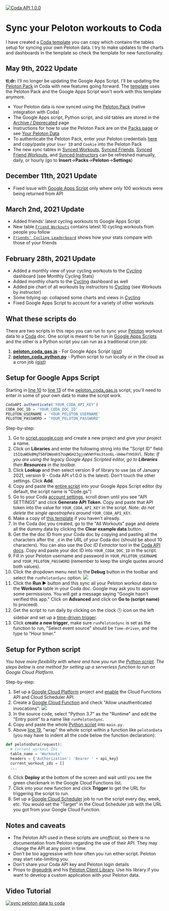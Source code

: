 [![Coda API 1.0.0](https://img.shields.io/badge/Coda%20API-1.0.0-orange)](https://coda.io/developers/apis/v1)

# Sync your Peloton workouts to Coda
I have created a [Coda template](https://coda.io/@atc/analyze-your-peloton-workout-stats-with-real-time-updates) you can copy which contains the tables setup for syncing your own Peloton data. I try to make updates to the charts and dashboards in the template so check the template for new functionality. 

## May 9th, 2022 Update
**tl;dr:** I'll no longer be updating the Google Apps Script. I'll be updating the [Peloton Pack](https://coda.io/packs/peloton-11442) in Coda with new features going forward. The [template](https://coda.io/@atc/analyze-your-peloton-workout-stats-with-real-time-updates) uses the Peloton Pack and the Google Apps Script won't work with this template anymore. 
* Your Peloton data is now synced using the [Peloton Pack](https://coda.io/packs/peloton-11442) (native integration with Coda)
* The Google Apps script, Python script, and old tables are stored in the [Archive / Deprecated](https://coda.io/@atc/analyze-your-peloton-workout-stats-with-real-time-updates/archive-deprecated-17) page
* Instructions for how to use the Peloton Pack are on the [Packs page](https://coda.io/packs/peloton-11442) or see [Your Peloton Data](https://coda.io/@atc/analyze-your-peloton-workout-stats-with-real-time-updates/your-peloton-data-2)
* To authenticate the Peloton Pack, enter your Peloton credentials [here](https://script.google.com/a/macros/coda.io/s/AKfycbyPUUYuE2Fdha8JJRtoIWURKGAH6GxGnJD0UwohONteQj4vuAl4VmEitoDdq984V-P5bg/exec) and copy/paste your `User ID` and `Cookie` into the Peloton Pack
* The new sync tables in [Synced Workouts](https://coda.io/@atc/analyze-your-peloton-workout-stats-with-real-time-updates/synced-workouts-18), [Synced Friends](https://coda.io/@atc/analyze-your-peloton-workout-stats-with-real-time-updates/synced-friends-20), [Synced Friend Workouts](https://coda.io/@atc/analyze-your-peloton-workout-stats-with-real-time-updates/synced-friend-workouts-21), and [Synced Instructors](https://coda.io/@atc/analyze-your-peloton-workout-stats-with-real-time-updates/synced-instructors-19) can be refreshed manually, daily, or hourly (go to **Insert**→**Packs**→**Peloton**→**Settings**)

## December 11th, 2021 Update
* Fixed issue with [Google Apps Script](https://github.com/al-codaio/peloton-coda-sync/blob/master/peloton_coda_gas.js) only where only 100 workouts were being returned from API

## March 2nd, 2021 Update
* Added friends' latest cycling workouts to Google Apps Script
* New table [`Friend Workouts`](https://coda.io/@atc/analyze-your-peloton-workout-stats-with-real-time-updates/all-friends-workouts-15) contains latest 10 cycling workouts from people you follow
* [`Friends' Cycling Leaderboard`](https://coda.io/@atc/analyze-your-peloton-workout-stats-with-real-time-updates/friends-cycling-leaderboard-16) shows how your stats compare with those of your friends

## February 28th, 2021 Update
* Added a monthly view of your cycling workouts to the [Cycling](https://coda.io/@atc/analyze-your-peloton-workout-stats-with-real-time-updates/cycling-7) dashboard (see Monthly Cycling Stats)
* Added monthly charts to the [Cycling](https://coda.io/@atc/analyze-your-peloton-workout-stats-with-real-time-updates/cycling-7) dashboard as well
* Added pie chart of all workouts by instructors to [Cycling](https://coda.io/@atc/analyze-your-peloton-workout-stats-with-real-time-updates/cycling-7) (see Workouts by instructor) 
* Some tidying up: collapsed some charts and views in [Cycling](https://coda.io/@atc/analyze-your-peloton-workout-stats-with-real-time-updates/cycling-7)
* Fixed Google Apps Script to account for a variety of other workouts

## What these scripts do
There are two scripts in this repo you can run to sync your [Peloton](https://www.onepeloton.com/) workout data to a [Coda](https://www.coda.io) doc. One script is meant to be run in [Google Apps Scripts](https://developers.google.com/apps-script/overview) and the other is a Python script you can run as a traditional cron job:
1. [**peloton_coda_gas.js**](https://github.com/al-codaio/peloton-coda-sync/blob/master/peloton_coda_gas.js) - For Google Apps Script ([gist](https://gist.github.com/al-codaio/6419584906710daddbe5a4017ecc19bf))
2. [**peloton_coda_python.py**](https://github.com/al-codaio/peloton-coda-sync/blob/master/peloton_coda_python.py) - Python script to run locally or in the cloud as a cron job ([gist](https://gist.github.com/al-codaio/b9cc9fe33a46cb014eef22f95cd4d459))

## Setup for Google Apps Script
Starting in [line 10](https://github.com/al-codaio/peloton-coda-sync/blob/master/peloton_coda_gas.js#L10) to [line 13](https://github.com/al-codaio/peloton-coda-sync/blob/master/peloton_coda_gas.js#L13) of the [peloton_coda_gas.js](https://github.com/al-codaio/peloton-coda-sync/blob/master/peloton_coda_gas.js) script, you'll need to enter in some of your own data to make the script work. 

```javascript
CodaAPI.authenticate('YOUR_CODA_API_KEY')
CODA_DOC_ID = 'YOUR_CODA_DOC_ID'
PELOTON_USERNAME = 'YOUR_PELOTON_USERNAME'
PELOTON_PASSWORD = 'YOUR_PELOTON_PASSWORD'
```

Step-by-step:
1. Go to [script.google.com](script.google.com) and create a new project and give your project a name.
2. Click on **Libraries** and enter the following string into the "Script ID" field: `15IQuWOk8MqT50FDWomh57UqWGH23gjsWVWYFms3ton6L-UHmefYHS9Vl`. *Note: If you are using the legacy Google Apps Scripted editor, go to **Libraries** then **Resources** in the toolbar.*
3. Click **Lookup** and then select version 9 of library to use (as of January 2021, version 9 - Coda API v1.0.0 is the latest). Don't touch the other settings. Click **Add**.
4. Copy and paste the [entire script](https://github.com/al-codaio/peloton-coda-sync/blob/master/peloton_coda_gas.js) into your Google Apps Script editor (by default, the script name is "Code.gs")
5. Go to your Coda [account settings](https://coda.io/account), scroll down until you see "API SETTINGS" and click **Generate API Token**. Copy and paste that API token into the value for `YOUR_CODA_API_KEY` in the script. *Note: do not delete the single apostrophes around* `YOUR_CODA_API_KEY`.
6. Make a copy of [this template](https://coda.io/@atc/analyze-your-peloton-workout-stats-with-real-time-updates) if you haven't already. 
7. In the Coda doc you created, go to the "All Workouts" page and delete all the dummy data by clicking the **Clear example data** button.
8. Get the the doc ID from your Coda doc by copying and pasting all the characters after the `_d` in the URL of your Coda doc (should be about 10 characters). You can also use the *Doc ID Extractor* tool in the [Coda API docs](https://coda.io/developers/apis/v1beta1#section/Using-the-API/Resource-IDs-and-Links). Copy and paste your doc ID into `YOUR_CODA_DOC_ID` in the script.
9. Fill in your Peloton username and password in `YOUR_PELOTON_USERNAME` and `YOUR_PELOTON_PASSWORD` (remember to keep the single quotes around both values). 
10. Click the dropdown menu next to the **Debug** button in the toolbar and select the `runPelotonSync` option.
![](https://p-ZmF7dQ.b0.n0.cdn.getcloudapp.com/items/DOuoZGyg/ea345472-486d-4b9f-a25e-796f52c311d8.jpg?v=b23049db474c1e63080e2975a9d1be90)
11. Click the **Run** ▶️ button and this sync all your Peloton workout data to the **Workouts** table in your Coda doc. Google may ask you to approve some permissions. You will get a message saying "Google hasn't verified this app." Click on **Advanced** and click on **Go to (script name)** to proceed).
12. Get the script to run daily by clicking on the clock 🕒 icon on the left sidebar and set up a [time-driven trigger](https://developers.google.com/apps-script/guides/triggers/installable#time-driven_triggers).
13. Click **create a new trigger**, make sure `runPelotonSync` is set as the function to run, "Select event source" should be `Time-driven`, and the type to "Hour timer." 

## Setup for Python script
*You have more flexibility with where and how you run the [Python script](https://github.com/al-codaio/peloton-coda-sync/blob/master/peloton_coda_python.py). The steps below is one method for setting up a serverless function to run on Google Cloud Platform.*

Step-by-step:
1. Set up a [Google Cloud Platform](https://console.cloud.google.com) project and [enable](https://cloud.google.com/service-usage/docs/enable-disable) the Cloud Functions API and Cloud Scheduler API.
2. Create a [Google Cloud Function](https://console.cloud.google.com/functions) and check "Allow unauthenticated invocations": ![](https://p-ZmF7dQ.b0.n0.cdn.getcloudapp.com/items/6quxleg4/eabedb30-1ab5-462a-a063-5300f9e6cc11.jpg?v=96618e6719528289bf6f06789911152f)
3. In the source code, select "Python 3.7" as the "Runtime" and edit the "Entry point" to a name like `runPelotonSync`. 
4. Copy and paste the whole [Python script](https://github.com/al-codaio/peloton-coda-sync/blob/master/peloton_coda_python.py) into `main.py.`
5. Above [line 19](https://github.com/al-codaio/peloton-coda-sync/blob/master/peloton_coda_python.py#L19), "wrap" the whole script within a function like `pelotonData` (you may have to indent all the code below the function declaration): 
```python
def pelotonData(request):
  # Current workout IDs
  table_name = 'Workouts'
  headers = {'Authorization': 'Bearer ' + api_key}
  current_workout_ids = []
  ...
```
6. Click **Deploy** at the bottom of the screen and wait until you see the green checkmark in the Google Cloud Functions list.
7. Click into your new function and click **Trigger** to get the URL for triggering the script to run.
8. Set up a [Google Cloud Scheduler](https://console.cloud.google.com/cloudscheduler) job to run the script every day, week, etc. You would set the "Target" in the Cloud Scheduler job with the URL you got from your Google Cloud Function.

## Notes and caveats
* The Peloton API used in these scripts are *unofficial*, so there is no documentation from Peloton regarding the use of their API. They may change the API at any point in time.
* Don't be too aggressive with how often you run either script. Peloton may start rate-limiting you. 
* Don't share your Coda API key and Peloton login details 
* Props to [@geudrik](https://github.com/geudrik) and his [Peloton Client Library](https://github.com/geudrik/peloton-client-library). Use his library if you want to develop a custom application with your Peloton data.

## Video Tutorial
[![sync peloton data to coda](https://p-ZmF7dQ.b0.n0.cdn.getcloudapp.com/items/Koulb0mm/255d2e54-f25b-487a-a271-014d0a86323e.jpg?v=fb744cd781736451971e66af0c94e7f0)](https://www.youtube.com/watch?v=L4llF9Wq58A)
